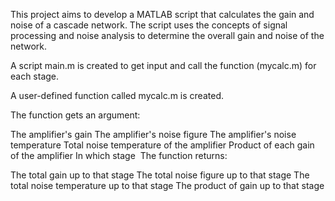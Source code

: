 This project aims to develop a MATLAB script that calculates the gain and noise of a cascade network. The script uses the concepts of signal processing and noise analysis to determine the overall gain and noise of the network.

A script main.m is created to get input and call the function (mycalc.m) for each stage.

A user-defined function called mycalc.m is created.

The function gets an argument:

The amplifier's gain
The amplifier's noise figure
The amplifier's noise temperature
Total noise temperature of the amplifier
Product of each gain of the amplifier
In which stage 
The function returns:

The total gain up to that stage
The total noise figure up to that stage
The total noise temperature up to that stage
The product of gain up to that stage
